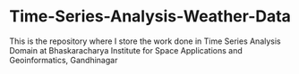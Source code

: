 # Time-Series-Analysis-Weather-Data
This is the repository where I store the work done in Time Series Analysis Domain at Bhaskaracharya Institute for Space Applications and Geoinformatics, Gandhinagar
